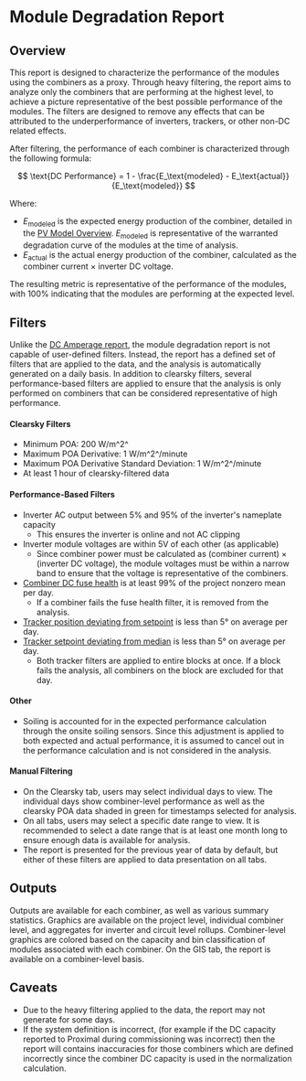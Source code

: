 # Module Degradation Report
## Overview
This report is designed to characterize the performance of the modules using the combiners as a proxy. Through heavy filtering, the report aims to analyze only the combiners that are performing at the highest level, to achieve a picture representative of the best possible performance of the modules. The filters are designed to remove any effects that can be attributed to the underperformance of inverters, trackers, or other non-DC related effects.

After filtering, the performance of each combiner is characterized through the following formula:

$$
\text{DC Performance} = 1 - \frac{E_\text{modeled} - E_\text{actual}}{E_\text{modeled}}
$$

Where:
- $E_\text{modeled}$ is the expected energy production of the combiner, detailed in the [PV Model Overview](pv_model_overview.md). $E_\text{modeled}$ is representative of the warranted degradation curve of the modules at the time of analysis.
- $E_\text{actual}$ is the actual energy production of the combiner, calculated as the combiner current × inverter DC voltage.

The resulting metric is representative of the performance of the modules, with 100% indicating that the modules are performing at the expected level.

## Filters
Unlike the [DC Amperage report](dc_amperage.md), the module degradation report is not capable of user-defined filters. Instead, the report has a defined set of filters that are applied to the data, and the analysis is automatically generated on a daily basis. In addition to clearsky filters, several performance-based filters are applied to ensure that the analysis is only performed on combiners that can be considered representative of high performance.
#### Clearsky Filters
- Minimum POA: 200 W/m^2^
- Maximum POA Derivative: 1 W/m^2^/minute
- Maximum POA Derivative Standard Deviation: 1 W/m^2^/minute
- At least 1 hour of clearsky-filtered data

#### Performance-Based Filters
- Inverter AC output between 5% and 95% of the inverter's nameplate capacity
    - This ensures the inverter is online and not AC clipping
- Inverter module voltages are within 5V of each other (as applicable)
    - Since combiner power must be calculated as (combiner current) × (inverter DC voltage), the module voltages must be within a narrow band to ensure that the voltage is representative of the combiners.
- [Combiner DC fuse health](../kpi/combiner_fuse_health.md) is at least 99% of the project nonzero mean per day.
    - If a combiner fails the fuse health filter, it is removed from the analysis.
- [Tracker position deviating from setpoint](../kpi/tracker_kpis.md) is less than 5° on average per day.
- [Tracker setpoint deviating from median](../kpi/tracker_kpis.md) is less than 5° on average per day.
    - Both tracker filters are applied to entire blocks at once. If a block fails the analysis, all combiners on the block are excluded for that day.

#### Other
- Soiling is accounted for in the expected performance calculation through the onsite soiling sensors. Since this adjustment is applied to both expected and actual performance, it is assumed to cancel out in the performance calculation and is not considered in the analysis.

#### Manual Filtering
- On the Clearsky tab, users may select individual days to view. The individual days show combiner-level performance as well as the clearsky POA data shaded in green for timestamps selected for analysis.
- On all tabs, users may select a specific date range to view. It is recommended to select a date range that is at least one month long to ensure enough data is available for analysis.
- The report is presented for the previous year of data by default, but either of these filters are applied to data presentation on all tabs.

## Outputs
Outputs are available for each combiner, as well as various summary statistics. Graphics are available on the project level, individual combiner level, and aggregates for inverter and circuit level rollups. Combiner-level graphics are colored based on the capacity and bin classification of modules associated with each combiner.
On the GIS tab, the report is available on a combiner-level basis.


## Caveats
- Due to the heavy filtering applied to the data, the report may not generate for some days.
- If the system definition is incorrect, (for example if the DC capacity reported to Proximal during commissioning was incorrect) then the report will contains inaccuracies for those combiners which are defined incorrectly since the combiner DC capacity is used in the normalization calculation.